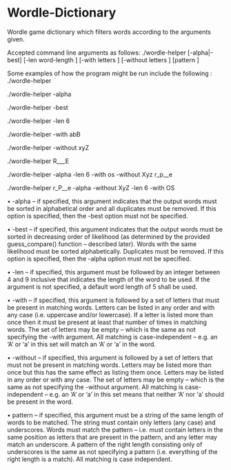 # Wordle-Dictionary

Wordle game dictionary which filters words according to the arguments given.

Accepted command line arguments as follows: 
./wordle-helper [-alpha|-best] [-len word-length ] [-with letters ] [-without letters ] [pattern ]

Some examples of how the program might be run include the following
: 
./wordle-helper 

./wordle-helper -alpha 

./wordle-helper -best 

./wordle-helper -len 6 

./wordle-helper -with abB 

./wordle-helper -without xyZ 

./wordle-helper R___E 

./wordle-helper -alpha -len 6 -with os -without Xyz r_p__e 

./wordle-helper r_P__e -alpha -without XyZ -len 6 -with OS


• -alpha – if specified, this argument indicates that the output words must be sorted in alphabetical order
and all duplicates must be removed. If this option is specified, then the -best option must not be specified.

• -best – if specified, this argument indicates that the output words must be sorted in decreasing order of 
likelihood (as determined by the provided guess_compare() function – described later). Words with the 
same likelihood must be sorted alphabetically. Duplicates must be removed. If this option is specified, 
then the -alpha option must not be specified. 

• -len – if specified, this argument must be followed by an integer between 4 and 9 inclusive that indicates 
the length of the word to be used. If the argument is not specified, a default word length of 5 shall be 
used. 

• -with – if specified, this argument is followed by a set of letters that must be present in matching words. 
Letters can be listed in any order and with any case (i.e. uppercase and/or lowercase). If a letter is 
listed more than once then it must be present at least that number of times in matching words. The 
set of letters may be empty – which is the same as not specifying the -with argument. All matching is 
case-independent – e.g. an ‘A’ or ‘a’ in this set will match an ‘A’ or ‘a’ in the word. 

• -without – if specified, this argument is followed by a set of letters that must not be present in matching 
words. Letters may be listed more than once but this has the same effect as listing them once. Letters 
may be listed in any order or with any case. The set of letters may be empty – which is the same as not 
specifying the -without argument. All matching is case-independent – e.g. an ‘A’ or ‘a’ in this set means 
that neither ‘A’ nor ‘a’ should be present in the word. 

• pattern – if specified, this argument must be a string of the same length of words to be matched. The 
string must contain only letters (any case) and underscores. Words must match the pattern – i.e. must 
contain letters in the same position as letters that are present in the pattern, and any letter may match 
an underscore. A pattern of the right length consisting only of underscores is the same as not specifying 
a pattern (i.e. everything of the right length is a match). All matching is case independent.

